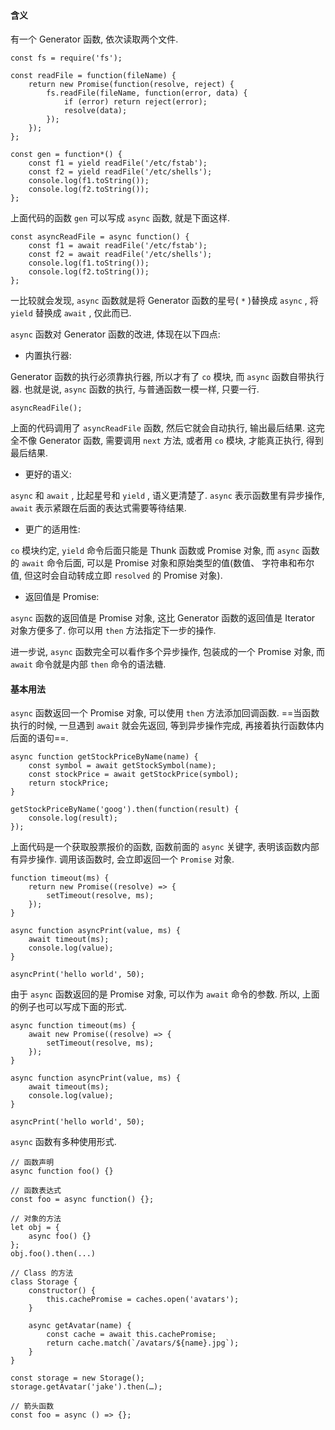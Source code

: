 #### 含义

有一个 Generator 函数, 依次读取两个文件.

```JS
const fs = require('fs');

const readFile = function(fileName) {
    return new Promise(function(resolve, reject) {
        fs.readFile(fileName, function(error, data) {
            if (error) return reject(error);
            resolve(data);
        });
    });
};

const gen = function*() {
    const f1 = yield readFile('/etc/fstab');
    const f2 = yield readFile('/etc/shells');
    console.log(f1.toString());
    console.log(f2.toString());
};
```

上面代码的函数 `gen` 可以写成 `async` 函数, 就是下面这样.

```JS
const asyncReadFile = async function() {
    const f1 = await readFile('/etc/fstab');
    const f2 = await readFile('/etc/shells');
    console.log(f1.toString());
    console.log(f2.toString());
};
```

一比较就会发现, `async` 函数就是将 Generator 函数的星号( `*` )替换成 `async` , 将 `yield` 替换成 `await` , 仅此而已.

`async` 函数对 Generator 函数的改进, 体现在以下四点:
* 内置执行器:
  
Generator 函数的执行必须靠执行器, 所以才有了 `co` 模块, 而 `async` 函数自带执行器. 也就是说, `async` 函数的执行, 与普通函数一模一样, 只要一行.

```JS
asyncReadFile();
```

上面的代码调用了 `asyncReadFile` 函数, 然后它就会自动执行, 输出最后结果. 这完全不像 Generator 函数, 需要调用 `next` 方法, 或者用 `co` 模块, 才能真正执行, 得到最后结果.
* 更好的语义:
  
`async` 和 `await` , 比起星号和 `yield` , 语义更清楚了. `async` 表示函数里有异步操作, `await` 表示紧跟在后面的表达式需要等待结果.

* 更广的适用性:

`co` 模块约定, `yield` 命令后面只能是 Thunk 函数或 Promise 对象, 而 `async` 函数的 `await` 命令后面, 可以是 Promise 对象和原始类型的值(数值、 字符串和布尔值, 但这时会自动转成立即 `resolved` 的 Promise 对象).

* 返回值是 Promise:

`async` 函数的返回值是 Promise 对象, 这比 Generator 函数的返回值是 Iterator 对象方便多了. 你可以用 `then` 方法指定下一步的操作.

进一步说, `async` 函数完全可以看作多个异步操作, 包装成的一个 Promise 对象, 而 `await` 命令就是内部 `then` 命令的语法糖.

#### 基本用法

`async` 函数返回一个 Promise 对象, 可以使用 `then` 方法添加回调函数. ==当函数执行的时候, 一旦遇到 `await` 就会先返回, 等到异步操作完成, 再接着执行函数体内后面的语句==.

```JS
async function getStockPriceByName(name) {
    const symbol = await getStockSymbol(name);
    const stockPrice = await getStockPrice(symbol);
    return stockPrice;
}

getStockPriceByName('goog').then(function(result) {
    console.log(result);
});
```

上面代码是一个获取股票报价的函数, 函数前面的 `async` 关键字, 表明该函数内部有异步操作. 调用该函数时, 会立即返回一个 `Promise` 对象.

```JS
function timeout(ms) {
    return new Promise((resolve) => {
        setTimeout(resolve, ms);
    });
}

async function asyncPrint(value, ms) {
    await timeout(ms);
    console.log(value);
}

asyncPrint('hello world', 50);
```

由于 `async` 函数返回的是 Promise 对象, 可以作为 `await` 命令的参数. 所以, 上面的例子也可以写成下面的形式.

```JS
async function timeout(ms) {
    await new Promise((resolve) => {
        setTimeout(resolve, ms);
    });
}

async function asyncPrint(value, ms) {
    await timeout(ms);
    console.log(value);
}

asyncPrint('hello world', 50);
```

`async` 函数有多种使用形式.

```JS
// 函数声明
async function foo() {}

// 函数表达式
const foo = async function() {};

// 对象的方法
let obj = {
    async foo() {}
};
obj.foo().then(...)

// Class 的方法
class Storage {
    constructor() {
        this.cachePromise = caches.open('avatars');
    }

    async getAvatar(name) {
        const cache = await this.cachePromise;
        return cache.match(`/avatars/${name}.jpg`);
    }
}

const storage = new Storage();
storage.getAvatar('jake').then(…);

// 箭头函数
const foo = async () => {};
```
